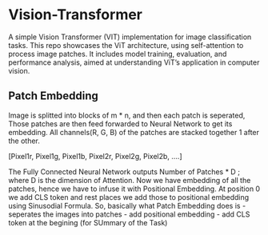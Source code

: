 # Vision-Transformer
A simple Vision Transformer (VIT) implementation for image classification tasks. This repo showcases the ViT architecture, using self-attention to process image patches. It includes model training, evaluation, and performance analysis, aimed at understanding ViT’s application in computer vision.

## Patch Embedding
Image is splitted into blocks of m * n, and then each patch is seperated, Those patches are then feed forwarded to 
Neural Network to get its embedding. All channels(R, G, B) of the patches are stacked together 1 after the other.

[Pixel1r, Pixel1g, Pixel1b, Pixel2r, Pixel2g, Pixel2b, ....]

The Fully Connected Neural Network outputs Number of Patches * D ; where D is the dimension of  Attention. Now we have embedding of all the patches, hence we have to infuse it with Positional Embedding. At position 0 we add CLS token and rest places we add those to positional embedding using Sinusodial Formula.
So, basically what Patch Embedding does is
    - seperates the images into patches
    - add positional embedding
    - add CLS token at the begining (for SUmmary of the Task)
